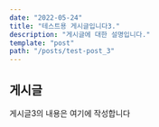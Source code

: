 ```yaml
---
date: "2022-05-24"
title: "테스트용 게시글입니다3."
description: "게시글에 대한 설명입니다."
template: "post"
path: "/posts/test-post_3"
---
```


## 게시글

게시글3의 내용은 여기에 작성합니다